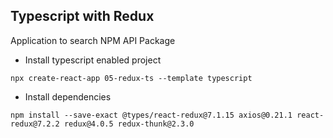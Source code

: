 ## Typescript with Redux

Application to search NPM API Package

- Install typescript enabled project

```
npx create-react-app 05-redux-ts --template typescript
```

- Install dependencies

```
npm install --save-exact @types/react-redux@7.1.15 axios@0.21.1 react-redux@7.2.2 redux@4.0.5 redux-thunk@2.3.0
```
